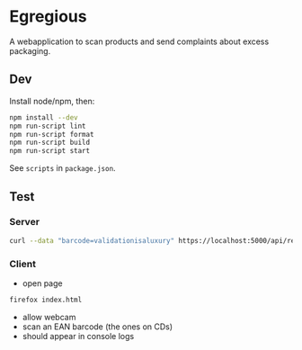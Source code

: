 # Egregious

A webapplication to scan products and send complaints about excess packaging.

## Dev

Install node/npm, then:

```bash
npm install --dev
npm run-script lint
npm run-script format
npm run-script build
npm run-script start
```

See `scripts` in `package.json`.

## Test

### Server

```bash
curl --data "barcode=validationisaluxury" https://localhost:5000/api/report
```

### Client

- open page

```bash
firefox index.html
```

- allow webcam
- scan an EAN barcode (the ones on CDs)
- should appear in console logs
